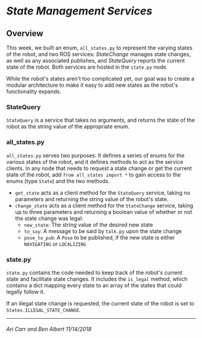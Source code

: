 # *State Management Services*

## Overview

This week, we built an enum, `all_states.py` to represent the varying states of the robot, and two ROS services: _StateChange_ manages state changes, as well as any associated publishes, and _StateQuery_ reports the current state of the robot. Both services are hosted in the `state.py` node.

While the robot's states aren't too complicated yet, our goal was to create a modular architecture to make it easy to add new states as the robot's functionality expands.

### StateQuery

`StateQuery` is a service that takes no arguments, and returns the state of the robot as the string value of the appropriate enum.

### all_states.py

`all_states.py` serves two purposes: It defines a series of enums for the various states of the robot, and it defines methods to act as the service clients. In any node that needs to request a state change or get the current state of the robot, add `from all_states import *` to gain access to the enums (type `State`) and the two methods.

- `get_state` acts as a client method for the `StateQuery` service, taking no parameters and returning the string value of the robot's state.
- `change_state` acts as a client method for the `StateChange` service, taking up to three parameters and returning a boolean value of whether or not the state change was legal:
	- `new_state`: The string value of the desired new state
	- `to_say`: A message to be said by `talk.py` upon the state change
	- `pose_to_pub`: A `Pose` to be published, if the new state is either `NAVIGATING` or `LOCALIZING`

### state.py

`state.py` contains the code needed to keep track of the robot's current state and facilitate state changes. It includes the `is_legal` method, which contains a dict mapping every state to an array of the states that could legally follow it.

If an illegal state change is requested, the current state of the robot is set to `States.ILLEGAL_STATE_CHANGE`.

---
###### _Ari Carr and Ben Albert 11/14/2018_

